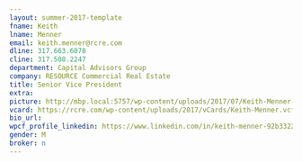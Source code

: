 ```yaml
---
layout: summer-2017-template 
fname: Keith
lname: Menner
email: keith.menner@rcre.com
dline: 317.663.6078
cline: 317.508.2247
department: Capital Advisors Group
company: RESOURCE Commercial Real Estate
title: Senior Vice President
extra: 
picture: http://mbp.local:5757/wp-content/uploads/2017/07/Keith-Menner-Circle-Colorx600.jpg
vcard: https://rcre.com/wp-content/uploads/2017/vCards/Keith-Menner.vcf
bio_url: 
wpcf_profile_linkedin: https://www.linkedin.com/in/keith-menner-92b33221/
gender: M
broker: n
---
```

